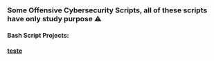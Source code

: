 ### Some Offensive Cybersecurity Scripts, all of these scripts have only study purpose ⚠️

#### Bash Script Projects:
#### [teste](https://github.com/Corvo-777/Python_Codes)
